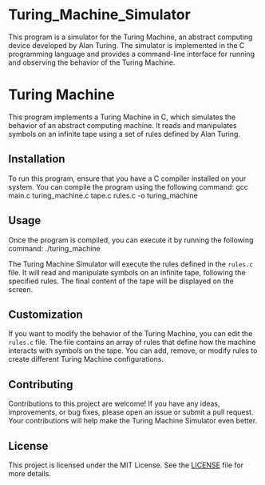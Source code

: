 # Turing_Machine_Simulator

This program is a simulator for the Turing Machine, an abstract computing device developed by Alan Turing. The simulator is implemented in the C programming language and provides a command-line interface for running and observing the behavior of the Turing Machine.

# Turing Machine
This program implements a Turing Machine in C, which simulates the behavior of an abstract computing machine. It reads and manipulates symbols on an infinite tape using a set of rules defined by Alan Turing.

## Installation
To run this program, ensure that you have a C compiler installed on your system. You can compile the program using the following command: 
                      gcc main.c turing_machine.c tape.c rules.c -o turing_machine


## Usage
Once the program is compiled, you can execute it by running the following command:
                                  ./turing_machine

The Turing Machine Simulator will execute the rules defined in the `rules.c` file. It will read and manipulate symbols on an infinite tape, following the specified rules. The final content of the tape will be displayed on the screen.

## Customization
If you want to modify the behavior of the Turing Machine, you can edit the `rules.c` file. The file contains an array of rules that define how the machine interacts with symbols on the tape. You can add, remove, or modify rules to create different Turing Machine configurations.

## Contributing
Contributions to this project are welcome! If you have any ideas, improvements, or bug fixes, please open an issue or submit a pull request. Your contributions will help make the Turing Machine Simulator even better.

## License

This project is licensed under the MIT License. See the [LICENSE](LICENSE) file for more details.
